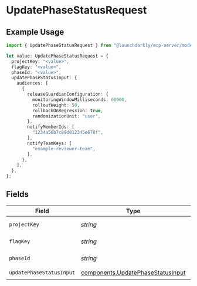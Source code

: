 # UpdatePhaseStatusRequest

## Example Usage

```typescript
import { UpdatePhaseStatusRequest } from "@launchdarkly/mcp-server/models/operations";

let value: UpdatePhaseStatusRequest = {
  projectKey: "<value>",
  flagKey: "<value>",
  phaseId: "<value>",
  updatePhaseStatusInput: {
    audiences: [
      {
        releaseGuardianConfiguration: {
          monitoringWindowMilliseconds: 60000,
          rolloutWeight: 50,
          rollbackOnRegression: true,
          randomizationUnit: "user",
        },
        notifyMemberIds: [
          "1234a56b7c89d012345e678f",
        ],
        notifyTeamKeys: [
          "example-reviewer-team",
        ],
      },
    ],
  },
};
```

## Fields

| Field                                                                                  | Type                                                                                   | Required                                                                               | Description                                                                            |
| -------------------------------------------------------------------------------------- | -------------------------------------------------------------------------------------- | -------------------------------------------------------------------------------------- | -------------------------------------------------------------------------------------- |
| `projectKey`                                                                           | *string*                                                                               | :heavy_check_mark:                                                                     | The project key                                                                        |
| `flagKey`                                                                              | *string*                                                                               | :heavy_check_mark:                                                                     | The flag key                                                                           |
| `phaseId`                                                                              | *string*                                                                               | :heavy_check_mark:                                                                     | The phase ID                                                                           |
| `updatePhaseStatusInput`                                                               | [components.UpdatePhaseStatusInput](../../models/components/updatephasestatusinput.md) | :heavy_check_mark:                                                                     | N/A                                                                                    |